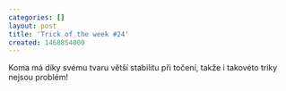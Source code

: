 ```yaml
---
categories: []
layout: post
title: 'Trick of the week #24'
created: 1468854000
---
```

<p>Koma má díky svému tvaru větší stabilitu při točení, takže i takovéto triky nejsou problém!</p>

<p><div class="youtube-player" data-id="62OtbXuGNY8"></div></p>
